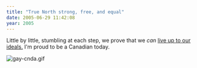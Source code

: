 ```yaml
---
title: "True North strong, free, and equal"
date: 2005-06-29 11:42:08
year: 2005
---
```

Little by little, stumbling at each step, we prove that we <em>can</em> <a href="http://www.theglobeandmail.com/servlet/story/RTGAM.20050628.wssex0628/BNStory/Front/">live up to our ideals.</a> I'm proud to be a Canadian today.

<img id="image508" alt="gay-cnda.gif" src="{{'/files/2006/06/gay-cnda.gif' | relative_url}}" class="centered">
